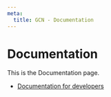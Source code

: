 ```yaml
---
meta:
  title: GCN - Documentation
---
```


# Documentation

This is the Documentation page.

- [Documentation for developers](docs/dev)
